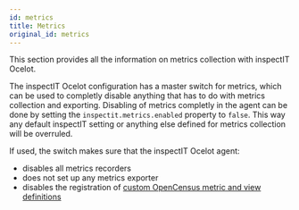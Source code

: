 ```yaml
---
id: metrics
title: Metrics
original_id: metrics
---
```


This section provides all the information on metrics collection with inspectIT Ocelot.

The inspectIT Ocelot configuration has a master switch for metrics, which can be used to completly disable anything that has to do with metrics collection and exporting.
Disabling of metrics completly in the agent can be done by setting the `inspectit.metrics.enabled` property to `false`.
This way any default inspectIT setting or anything else defined for metrics collection will be overruled.

If used, the switch makes sure that the inspectIT Ocelot agent:

* disables all metrics recorders
* does not set up any metrics exporter
* disables the registration of [custom OpenCensus metric and view definitions](metrics/custom-metrics.md)
